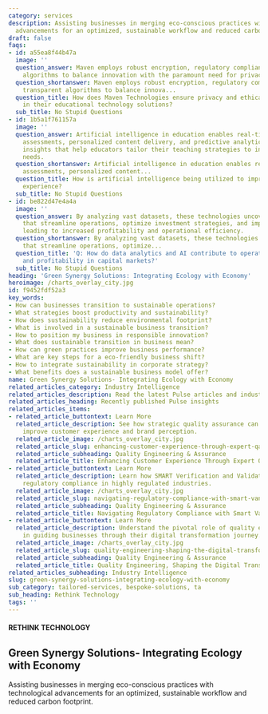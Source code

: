```yaml
---
category: services
description: Assisting businesses in merging eco-conscious practices with technological
  advancements for an optimized, sustainable workflow and reduced carbon footprint.
draft: false
faqs:
- id: a55ea8f44b47a
  image: ''
  question_answer: Maven employs robust encryption, regulatory compliance, and transparent
    algorithms to balance innovation with the paramount need for privacy and ethics.
  question_shortanswer: Maven employs robust encryption, regulatory compliance, and
    transparent algorithms to balance innova...
  question_title: How does Maven Technologies ensure privacy and ethical standards
    in their educational technology solutions?
  sub_title: No Stupid Questions
- id: 1b5a1f761157a
  image: ''
  question_answer: Artificial intelligence in education enables real-time performance
    assessments, personalized content delivery, and predictive analytics, providing
    insights that help educators tailor their teaching strategies to individual student
    needs.
  question_shortanswer: Artificial intelligence in education enables real-time performance
    assessments, personalized content...
  question_title: How is artificial intelligence being utilized to improve the educational
    experience?
  sub_title: No Stupid Questions
- id: be822d47e4a4a
  image: ''
  question_answer: By analyzing vast datasets, these technologies uncover insights
    that streamline operations, optimize investment strategies, and improve decision-making,
    leading to increased profitability and operational efficiency.
  question_shortanswer: By analyzing vast datasets, these technologies uncover insights
    that streamline operations, optimize...
  question_title: 'Q: How do data analytics and AI contribute to operational efficiency
    and profitability in capital markets?'
  sub_title: No Stupid Questions
heading: 'Green Synergy Solutions: Integrating Ecology with Economy'
heroimage: /charts_overlay_city.jpg
id: f9452fdf52a3
key_words:
- How can businesses transition to sustainable operations?
- What strategies boost productivity and sustainability?
- How does sustainability reduce environmental footprint?
- What is involved in a sustainable business transition?
- How to position my business in responsible innovation?
- What does sustainable transition in business mean?
- How can green practices improve business performance?
- What are key steps for a eco-friendly business shift?
- How to integrate sustainability in corporate strategy?
- What benefits does a sustainable business model offer?
name: Green Synergy Solutions- Integrating Ecology with Economy
related_articles_category: Industry Intelligence
related_articles_description: Read the latest Pulse articles and industry insights.
related_articles_heading: Recently published Pulse insights
related_articles_items:
- related_article_buttontext: Learn More
  related_article_description: See how strategic quality assurance can significantly
    improve customer experience and brand perception.
  related_article_image: /charts_overlay_city.jpg
  related_article_slug: enhancing-customer-experience-through-expert-qa
  related_article_subheading: Quality Engineering & Assurance
  related_article_title: Enhancing Customer Experience Through Expert QA
- related_article_buttontext: Learn More
  related_article_description: Learn how SMART Verification and Validation streamline
    regulatory compliance in highly regulated industries.
  related_article_image: /charts_overlay_city.jpg
  related_article_slug: navigating-regulatory-compliance-with-smart-vandv
  related_article_subheading: Quality Engineering & Assurance
  related_article_title: Navigating Regulatory Compliance with Smart VandV
- related_article_buttontext: Learn More
  related_article_description: Understand the pivotal role of quality engineering
    in guiding businesses through their digital transformation journey.
  related_article_image: /charts_overlay_city.jpg
  related_article_slug: quality-engineering-shaping-the-digital-transformation
  related_article_subheading: Quality Engineering & Assurance
  related_article_title: Quality Engineering, Shaping the Digital Transformation
related_articles_subheading: Industry Intelligence
slug: green-synergy-solutions-integrating-ecology-with-economy
sub_category: tailored-services, bespoke-solutions, ta
sub_heading: Rethink Technology
tags: ''
---
```


#### RETHINK TECHNOLOGY
## Green Synergy Solutions- Integrating Ecology with Economy
Assisting businesses in merging eco-conscious practices with technological advancements for an optimized, sustainable workflow and reduced carbon footprint.